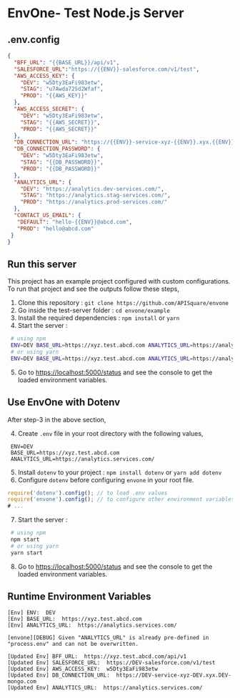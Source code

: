 # EnvOne- Test Node.js Server

## .env.config

```json
{
  "BFF_URL": "{{BASE_URL}}/api/v1",
  "SALESFORCE_URL":"https://{{ENV}}-salesforce.com/v1/test",
  "AWS_ACCESS_KEY": {
    "DEV": "w5Dty3EaFi983etw",
    "STAG": "u7Awda72Sd2Wfaf",
    "PROD": "{{AWS_KEY}}"
  },
  "AWS_ACCESS_SECRET": {
    "DEV": "w5Dty3EaFi983etw",
    "STAG": "{{AWS_SECRET}}",
    "PROD": "{{AWS_SECRET}}"
  },
  "DB_CONNECTION_URL": "https://{{ENV}}-service-xyz-{{ENV}}.xyx.{{ENV}}-mongo.com",
  "DB_CONNECTION_PASSWORD": {
    "DEV": "w5Dty3EaFi983etw",
    "STAG": "{{DB_PASSWORD}}",
    "PROD": "{{DB_PASSWORD}}"
  },
  "ANALYTICS_URL": {
    "DEV": "https://analytics.dev-services.com/",
    "STAG": "https://analytics.stag-services.com/",
    "PROD": "https://analytics.prod-services.com/"
  },
  "CONTACT_US_EMAIL": {
   "DEFAULT": "hello-{{ENV}}@abcd.com",
   "PROD": "hello@abcd.com"
 }
}
```

## Run this server

This project has an example project configured with custom configurations. To run that project and see the outputs follow these steps,
1. Clone this repository : `git clone https://github.com/APISquare/envone`
2. Go inside the test-server folder : `cd envone/example`
3. Install the required dependencies : `npm install` or `yarn`
4. Start the server : 
```bash
 # using npm
 ENV=DEV BASE_URL=https://xyz.test.abcd.com ANALYTICS_URL=https://analytics.services.com/ npm start
 # or using yarn
 ENV=DEV BASE_URL=https://xyz.test.abcd.com ANALYTICS_URL=https://analytics.services.com/ yarn start
```
5. Go to [https://localhost:5000/status](https://localhost:5000/status) and see the console to get the loaded environment variables.


## Use EnvOne with Dotenv

After step-3 in the above section,

4. Create `.env` file in your root directory with the following values,
```
 ENV=DEV
 BASE_URL=https://xyz.test.abcd.com
 ANALYTICS_URL=https://analytics.services.com/
```
5. Install `dotenv` to your project : `npm install dotenv` or `yarn add dotenv`
6. Configure `dotenv` before configuring `envone` in your root file.
```js
require('dotenv').config(); // to load .env values
require('envone').config(); // to configure other environment variables using loaded env values
# ...
```
7. Start the server : 
```bash
 # using npm
 npm start
 # or using yarn
 yarn start
```
8. Go to [https://localhost:5000/status](https://localhost:5000/status) and see the console to get the loaded environment variables.

## Runtime Environment Variables

```
[Env] ENV:  DEV
[Env] BASE_URL:  https://xyz.test.abcd.com
[Env] ANALYTICS_URL:  https://analytics.services.com/

[envone][DEBUG] Given "ANALYTICS_URL" is already pre-defined in "process.env" and can not be overwritten.

[Updated Env] BFF_URL:  https://xyz.test.abcd.com/api/v1
[Updated Env] SALESFORCE_URL:  https://DEV-salesforce.com/v1/test
[Updated Env] AWS_ACCESS_KEY:  w5Dty3EaFi983etw
[Updated Env] DB_CONNECTION_URL:  https://DEV-service-xyz-DEV.xyx.DEV-mongo.com
[Updated Env] ANALYTICS_URL:  https://analytics.services.com/
```
